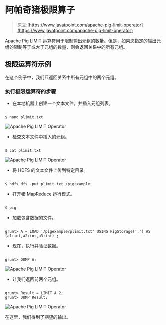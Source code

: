 # 阿帕奇猪极限算子

> 原文:[https://www.javatpoint.com/apache-pig-limit-operator](https://www.javatpoint.com/apache-pig-limit-operator)

Apache Pig LIMIT 运算符用于限制输出元组的数量。但是，如果您指定的输出元组的限制等于或大于元组的数量，则会返回关系中的所有元组。

## 极限运算符示例

在这个例子中，我们只返回关系中所有元组中的两个元组。

### 执行极限运算符的步骤

*   在本地机器上创建一个文本文件，并插入元组列表。

```

$ nano plimit.txt

```

![Apache Pig LIMIT Operator](../Images/b2bcea3561fa8656eb74ee8ced036fb6.png)

*   检查文本文件中插入的元组。

```

$ cat plimit.txt

```

![Apache Pig LIMIT Operator](../Images/d0ac0c3af15b70962fcf747ab91b6722.png)

*   将 HDFS 的文本文件上传到特定目录。

```

$ hdfs dfs -put plimit.txt /pigexample

```

*   打开猪 MapReduce 运行模式。

```

$ pig

```

*   加载包含数据的文件。

```

grunt> A = LOAD '/pigexample/plimit.txt' USING PigStorage(',') AS (a1:int,a2:int,a3:int) ;

```

*   现在，执行并验证数据。

```

grunt> DUMP A;

```

![Apache Pig LIMIT Operator](../Images/808dfdb5bba638923d0036a7a1d3d4d0.png)

*   让我们返回前两个元组。

```

grunt> Result = LIMIT A 2;
grunt> DUMP Result;

```

![Apache Pig LIMIT Operator](../Images/595f9e70a3f9d56e484b89ca3caec375.png)

在这里，我们得到了期望的输出。